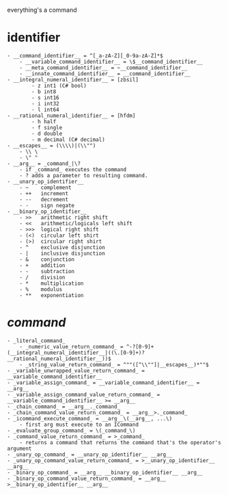 ﻿everything's a command



# __identifier__
	- __command_identifier__ = ^[_a-zA-Z][_0-9a-zA-Z]*$
		- __variable_command_identifier__ = \$__command_identifier__
		- __meta_command_identifier__ = ~__command_identifier__
		- __innate_command_identifier__ = __command_identifier__
	- __integral_numeral_identifier__ = [zbsil]
			- z int1 (C# bool)
			- b int8
			- s int16
			- i int32
			- l int64
	- __rational_numeral_identifier__ = [hfdm]
			- h half
			- f single
			- d double
			- m decimal (C# decimal)
	- __escapes__ = (\\\\)|(\\"")
		- \\ \
		- \" "
	- __arg__ = _command_|\?
		- if _command_ executes the command
		- ? adds a parameter to resulting command.
	- __unary_op_identifier__
		- ~    complement
		- ++   increment
		- --   decrement
		- -    sign negate
	- __binary_op_identifier__
		- >>   arithmetic right shift
		- <<   arithmetic/logicals left shift
		- >>>  logical right shift
		- (<)  circular left shirt
		- (>)  circular right shirt
		- ^    exclusive disjunction
		- |    inclusive disjunction
		- &    conjunction
		- +    addition
		- -    subtraction
		- /    division
		- *    multiplication
		- %    modulus
		- **   exponentiation
		
	

# _command_
	- _literal_command_
		- _numeric_value_return_command_ = ^-?[0-9]+(__integral_numeral_identifier__|((\.[0-9]+)?__rational_numeral_identifier__))$
		- _string_value_return_command_ = ^""([^\\""]|__escapes__)*""$	
	- _variable_unwrapped_value_return_command_ = __variable_command_identifier__
	- _variable_assign_command_ = __variable_command_identifier__ = __arg__
	- _variable_assign_command_value_return_command_ = __variable_command_identifier__ >= __arg__
	- _chain_command_ = __arg__._command_
	- _chain_command_value_return_command_ = __arg__>._command_
	- _icommand_execute_command_ = __arg__\(__arg__, ...\)
		- first arg must execute to an ICommand
	- _evaluate_group_command_ = \(_command_\)
	- _command_value_return_command_ = >_command_
		- returns a command that returns the command that's the operator's argument
	- _unary_op_command_ = __unary_op_identifier__ __arg__
	- _unary_op_command_value_return_command_ = >__unary_op_identifier__ __arg__
	- _binary_op_command_ = __arg__ __binary_op_identifier__ __arg__
	- _binary_op_command_value_return_command_ = __arg__ >__binary_op_identifier__ __arg__
